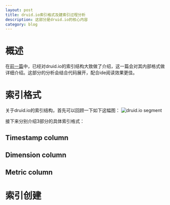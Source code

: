 ```yaml
---
layout: post
title: druid.io索引格式及建索引过程分析
description: 这部分是druid.io的核心内容
category: blog
---
```


# 概述
在[前一篇][1]中，已经对druid.io的索引结构大致做了介绍，这一篇会对其内部格式做详细介绍。这部分的分析会结合代码展开，配合ide阅读效果更佳。  

# 索引格式
关于druid.io的索引结构，首先可以回顾一下如下这幅图：
![druid.io segment](http://druid.io/docs/img/druid-column-types.png)

接下来分别介绍3部分的具体索引格式：
## Timestamp column

## Dimension column

## Metric column

# 索引创建

[Yaotc]:    http://yaotec.info  "Yaotc"
[1]: http://yaotec.info/druid-index